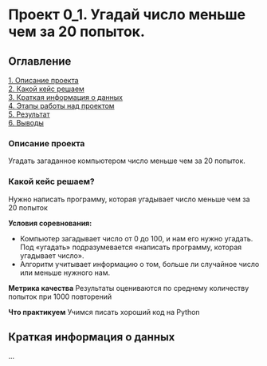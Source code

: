 # Проект 0_1. Угадай число меньше чем за 20 попыток.

## Оглавление
[1. Описание проекта](https://github.com/banzarkhan/sf_data_science/tree/main/Projects/project_0_1/README.md#Описание-проекта)  
[2. Какой кейс решаем](https://github.com/banzarkhan/sf_data_science/tree/main/Projects/project_0_1/README.md#Какой-кейс-решаем)  
[3. Краткая информация о данных](https://github.com/banzarkhan/sf_data_science/tree/main/Projects/project_0_1/README.md#Краткая-информация-о-данных)  
[4. Этапы работы над проектом](https://github.com/banzarkhan/sf_data_science/tree/main/Projects/project_0_1/README.md#Этапы-работы-над-проектом)  
[5. Результат](https://github.com/banzarkhan/sf_data_science/tree/main/Projects/project_0_1/README.md#Результат)  
[6. Выводы](https://github.com/banzarkhan/sf_data_science/tree/main/Projects/project_0_1/README.md#Выводы)

### Описание проекта
Угадать загаданное компьютером число меньше чем за 20 попыток.

### Какой кейс решаем?
Нужно написать программу, которая угадывает число меньше чем за 20 попыток

**Условия соревнования:**
- Компьютер загадывает число от 0 до 100, и нам его нужно угадать. Под «угадать» подразумевается «написать программу, которая угадывает число».
- Алгоритм учитывает информацию о том, больше ли случайное число или меньше нужного нам.

**Метрика качества**
Результаты оцениваются по среднему количеству попыток при 1000 повторений

**Что практикуем**
Учимся писать хороший код на Python

## Краткая информация о данных
...
